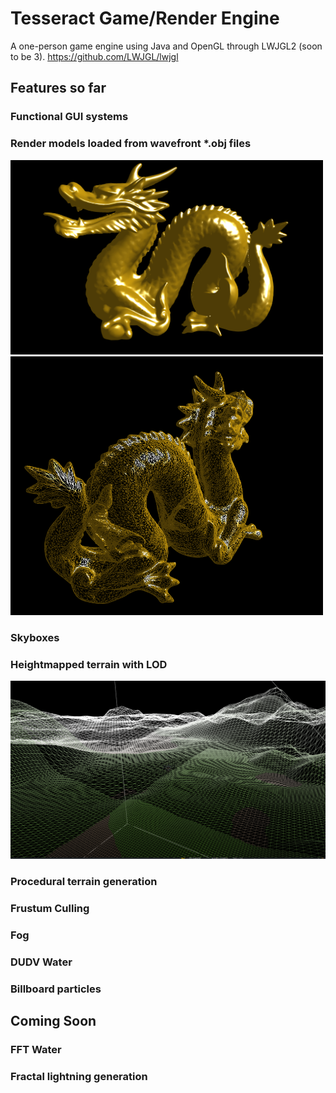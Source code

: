 # Tesseract Game/Render Engine

A  one-person game engine using Java and OpenGL through LWJGL2 (soon to be 3).
https://github.com/LWJGL/lwjgl

## Features so far

### Functional GUI systems

###  Render models loaded from wavefront *.obj files
<p float="left">
  <img src="https://github.com/SplittyFyre/GameEngine/blob/master/readmeimg/dragon.png" width=500/>
  <img src="https://github.com/SplittyFyre/GameEngine/blob/master/readmeimg/wiredragon.png" width=500/>
</p>

### Skyboxes

### Heightmapped terrain with LOD
<p float="left">
  <img src="https://github.com/SplittyFyre/GameEngine/blob/master/readmeimg/terrainlod.png"/>
</p>

### Procedural terrain generation

### Frustum Culling

### Fog

### DUDV Water

### Billboard particles



## Coming Soon

### FFT Water

### Fractal lightning generation


